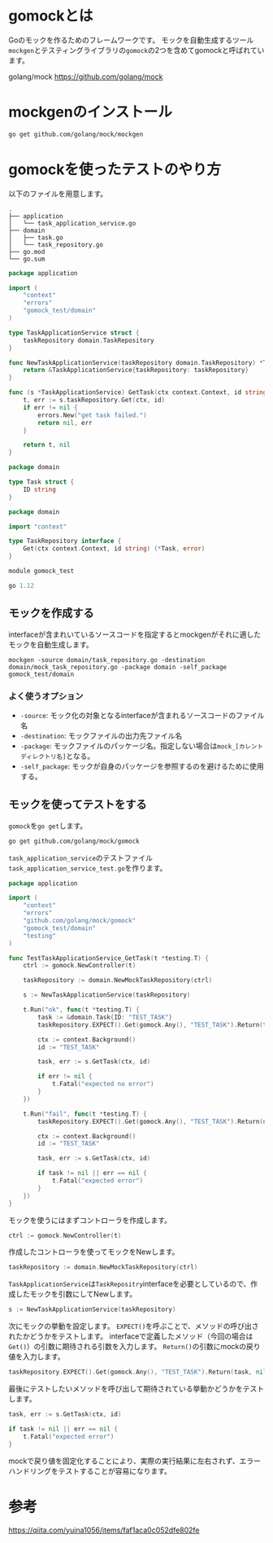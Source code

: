 # gomockとは

Goのモックを作るためのフレームワークです。
モックを自動生成するツール`mockgen`とテスティングライブラリの`gomock`の2つを含めてgomockと呼ばれています。

golang/mock
https://github.com/golang/mock

# mockgenのインストール

```bash
go get github.com/golang/mock/mockgen
```

# gomockを使ったテストのやり方

以下のファイルを用意します。
```
.
├── application
│   └── task_application_service.go
├── domain
│   ├── task.go
│   └── task_repository.go
├── go.mod
└── go.sum
```

```go:task_application_service.go
package application

import (
	"context"
	"errors"
	"gomock_test/domain"
)

type TaskApplicationService struct {
	taskRepository domain.TaskRepository
}

func NewTaskApplicationService(taskRepository domain.TaskRepository) *TaskApplicationService {
	return &TaskApplicationService{taskRepository: taskRepository}
}

func (s *TaskApplicationService) GetTask(ctx context.Context, id string) (*domain.Task, error) {
	t, err := s.taskRepository.Get(ctx, id)
	if err != nil {
		errors.New("get task failed.")
		return nil, err
	}

	return t, nil
}
```

```go:task.go
package domain

type Task struct {
	ID string
}
```

```go:task_repository.go
package domain

import "context"

type TaskRepository interface {
	Get(ctx context.Context, id string) (*Task, error)
}
```

```:go.mod
module gomock_test

go 1.12
```

## モックを作成する

interfaceが含まれいているソースコードを指定するとmockgenがそれに適したモックを自動生成します。

```
mockgen -source domain/task_repository.go -destination domain/mock_task_repository.go -package domain -self_package gomock_test/domain
```
### よく使うオプション
- `-source`: モック化の対象となるinterfaceが含まれるソースコードのファイル名
- `-destination`: モックファイルの出力先ファイル名
- `-package`: モックファイルのパッケージ名。指定しない場合は`mock_[カレントディレクトリ名]`となる。
- `-self_package`: モックが自身のパッケージを参照するのを避けるために使用する。

## モックを使ってテストをする

`gomock`を`go get`します。

```bash
go get github.com/golang/mock/gomock
```

`task_application_service`のテストファイル`task_application_service_test.go`を作ります。

```go
package application

import (
	"context"
	"errors"
	"github.com/golang/mock/gomock"
	"gomock_test/domain"
	"testing"
)

func TestTaskApplicationService_GetTask(t *testing.T) {
	ctrl := gomock.NewController(t)

	taskRepository := domain.NewMockTaskRepository(ctrl)

	s := NewTaskApplicationService(taskRepository)

	t.Run("ok", func(t *testing.T) {
		task := &domain.Task{ID: "TEST_TASK"}
		taskRepository.EXPECT().Get(gomock.Any(), "TEST_TASK").Return(task, nil)

		ctx := context.Background()
		id := "TEST_TASK"

		task, err := s.GetTask(ctx, id)

		if err != nil {
			t.Fatal("expected no error")
		}
	})

	t.Run("fail", func(t *testing.T) {
		taskRepository.EXPECT().Get(gomock.Any(), "TEST_TASK").Return(nil, errors.New("something failed"))

		ctx := context.Background()
		id := "TEST_TASK"

		task, err := s.GetTask(ctx, id)

		if task != nil || err == nil {
			t.Fatal("expected error")
		}
	})
}
```

モックを使うにはまずコントローラを作成します。
```go
ctrl := gomock.NewController(t)
```
作成したコントローラを使ってモックをNewします。
```go
taskRepository := domain.NewMockTaskRepository(ctrl)
```

`TaskApplicationService`は`TaskRepositry`interfaceを必要としているので、作成したモックを引数にしてNewします。

```go
s := NewTaskApplicationService(taskRepository)
```

次にモックの挙動を設定します。
`EXPECT()`を呼ぶことで、メソッドの呼び出されたかどうかをテストします。
interfaceで定義したメソッド（今回の場合は`Get()`）の引数に期待される引数を入力します。
`Return()`の引数にmockの戻り値を入力します。
```go
taskRepository.EXPECT().Get(gomock.Any(), "TEST_TASK").Return(task, nil)
```
最後にテストしたいメソッドを呼び出して期待されている挙動かどうかをテストします。
```go
task, err := s.GetTask(ctx, id)

if task != nil || err == nil {
	t.Fatal("expected error")
}
```

mockで戻り値を固定化することにより、実際の実行結果に左右されず、エラーハンドリングをテストすることが容易になります。

# 参考
https://qiita.com/yuina1056/items/faf1aca0c052dfe802fe